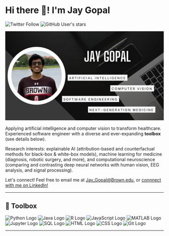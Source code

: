 # Hi there 👋! I'm Jay Gopal

![Twitter Follow](https://img.shields.io/twitter/follow/JayRGopal?style=social) 
![GitHub User's stars](https://img.shields.io/github/stars/JayRGopal?style=social)

![](GitHubBanner.png)

Applying artificial intelligence and computer vision to transform healthcare. Experienced software engineer with a diverse and ever-expanding <strong>toolbox</strong> (see details below).

Research interests: explainable AI (attribution-based and counterfactual methods for black-box & white-box models), machine learning for medicine (diagnosis, robotic surgery, and more), and computational neuroscience (comparing and contrasting deep neural networks with human vision, EEG analysis, and signal processing).

Let's connect! Feel free to email me at Jay_Gopal@Brown.edu, or [connnect with me on LinkedIn!](https://www.linkedin.com/in/jay-gopal/)


---

## 🧰 Toolbox


<img src="https://cdn.worldvectorlogo.com/logos/python-4.svg" alt="Python Logo" width="75" height="75"/> <img src="https://cdn.worldvectorlogo.com/logos/java-4.svg" alt="Java Logo" width="75" height="75"/> <img src="https://cdn.worldvectorlogo.com/logos/r-lang.svg" alt="R Logo" width="75" height="75"/> <img src="https://cdn.worldvectorlogo.com/logos/logo-javascript.svg" alt="JavaScript Logo" width="75" height="75"/> <img src="https://cpb-us-e1.wpmucdn.com/blogs.gwu.edu/dist/f/854/files/2021/02/BlueMatLab-edited.jpg" alt="MATLAB Logo" width="113" height="75"/> <img src="https://upload.wikimedia.org/wikipedia/commons/thumb/3/38/Jupyter_logo.svg/883px-Jupyter_logo.svg.png" alt="Jupyter Logo" width="75" height="75"/> <img src="https://www.svgrepo.com/show/127001/sql-file-format.svg" alt="SQL Logo" width="75" height="75"/> <img src="https://cdn.worldvectorlogo.com/logos/html5-2.svg" alt="HTML Logo" width="75" height="75"/> <img src="https://cdn.worldvectorlogo.com/logos/css-4.svg" alt="CSS Logo" width="75" height="75"/> <img src="https://cdn.worldvectorlogo.com/logos/git.svg" alt="Git Logo" width="150" height="75"/>



---

